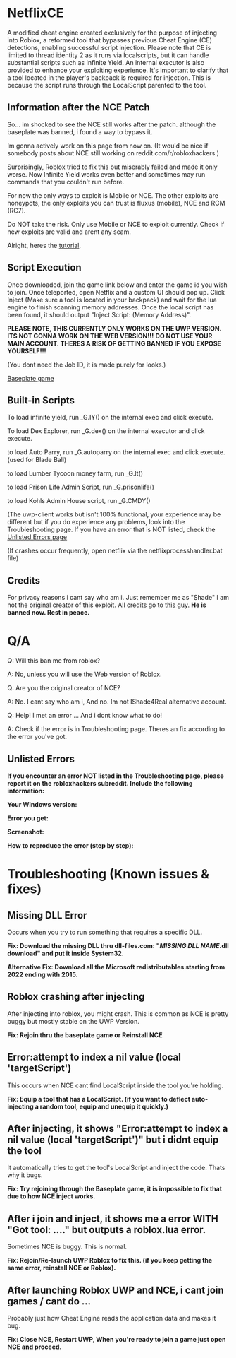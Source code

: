 # NetflixCE

A modified cheat engine created exclusively for the purpose of injecting into Roblox, a reformed tool that bypasses previous Cheat Engine (CE) detections, enabling successful script injection. Please note that CE is limited to thread identity 2 as it runs via localscripts, but it can handle substantial scripts such as Infinite Yield. An internal executor is also provided to enhance your exploiting experience. It's important to clarify that a tool located in the player's backpack is required for injection. This is because the script runs through the LocalScript parented to the tool.

## Information after the NCE Patch

So... im shocked to see the NCE still works after the patch. although the baseplate was banned, i found a way to bypass it.

Im gonna actively work on this page from now on. (It would be nice if somebody posts about NCE still working on reddit.com/r/robloxhackers.)

Surprisingly, Roblox tried to fix this but miserably failed and made it only worse. Now Infinite Yield works even better and sometimes may run commands that you couldn't run before.

For now the only ways to exploit is Mobile or NCE. The other exploits are honeypots, the only exploits you can trust is fluxus (mobile), NCE and RCM (RC7).

Do NOT take the risk. Only use Mobile or NCE to exploit currently. Check if new exploits are valid and arent any scam.

Alright, heres the [tutorial](https://github.com/IShade4Real/NetflixCE/?tab=readme-ov-file#script-execution).

## Script Execution

Once downloaded, join the game link below and enter the game id you wish to join. Once teleported, open Netflix and a custom UI should pop up. Click Inject (Make sure a tool is located in your backpack) and wait for the lua engine to finish scanning memory addresses. Once the local script has been found, it should output "Inject Script: (Memory Address)".

**PLEASE NOTE, THIS CURRENTLY ONLY WORKS ON THE UWP VERSION. ITS NOT GONNA WORK ON THE WEB VERSION!!!**
**DO NOT USE YOUR MAIN ACCOUNT. THERES A RISK OF GETTING BANNED IF YOU EXPOSE YOURSELF!!!**

(You dont need the Job ID, it is made purely for looks.)
 
[Baseplate game](https://www.roblox.com/games/15401559973/RC1)

## Built-in Scripts

To load infinite yield, run _G.IY() on the internal exec and click execute.

To load Dex Explorer, run _G.dex() on the internal executor and click execute.

to load Auto Parry, run _G.autoparry on the internal exec and click execute. (used for Blade Ball)

to load Lumber Tycoon money farm, run _G.lt()

to load Prison Life Admin Script, run _G.prisonlife()

to load Kohls Admin House script, run _G.CMDY()

(The uwp-client works but isn't 100% functional, your experience may be different but if you do experience any problems, look into the Troubleshooting page. If you have an error that is NOT listed, check the [Unlisted Errors page](https://github.com/IShade4Real/NetflixCE/?tab=readme-ov-file#unlisted-errors)

(If crashes occur frequently, open netflix via the netflixprocesshandler.bat file)

## Credits

For privacy reasons i cant say who am i. Just remember me as "Shade"
I am not the original creator of this exploit. All credits go to [this guy.](https://github.com/IShade4ReaI) **He is banned now. Rest in peace.**

# Q/A

Q: Will this ban me from roblox?

A: No, unless you will use the Web version of Roblox.


Q: Are you the original creator of NCE?

A: No. I cant say who am i, And no. Im not IShade4ReaI alternative account.


Q: Help! I met an error ... And i dont know what to do!

A: Check if the error is in Troubleshooting page. Theres an fix according to the error you've got.

## Unlisted Errors

**If you encounter an error NOT listed in the Troubleshooting page, please report it on the robloxhackers subreddit. Include the following information:**


**Your Windows version:**

**Error you get:**

**Screenshot:**

**How to reproduce the error (step by step):**

# Troubleshooting (Known issues & fixes)

## Missing DLL Error

Occurs when you try to run something that requires a specific DLL.

**Fix: Download the missing DLL thru dll-files.com: "*MISSING DLL NAME*.dll download" and put it inside System32.**

**Alternative Fix: Download all the Microsoft redistributables starting from 2022 ending with 2015.**

## Roblox crashing after injecting

After injecting into roblox, you might crash. This is common as NCE is pretty buggy but mostly stable on the UWP Version.

**Fix: Rejoin thru the baseplate game or Reinstall NCE**

## Error:attempt to index a nil value (local 'targetScript')

This occurs when NCE cant find LocalScript inside the tool you're holding.

**Fix: Equip a tool that has a LocalScript. (if you want to deflect auto-injecting a random tool, equip and unequip it quickly.)**

## After injecting, it shows "Error:attempt to index a nil value (local 'targetScript')" but i didnt equip the tool

It automatically tries to get the tool's LocalScript and inject the code. Thats why it bugs.

**Fix: Try rejoining through the Baseplate game, it is impossible to fix that due to how NCE inject works.**

## After i join and inject, it shows me a error WITH "Got tool: ...." but outputs a roblox.lua error.

Sometimes NCE is buggy. This is normal.

**Fix: Rejoin/Re-launch UWP Roblox to fix this. (if you keep getting the same error, reinstall NCE or Roblox).**

## After launching Roblox UWP and NCE, i cant join games / cant do ...

Probably just how Cheat Engine reads the application data and makes it bug.

**Fix: Close NCE, Restart UWP, When you're ready to join a game just open NCE and proceed.**
